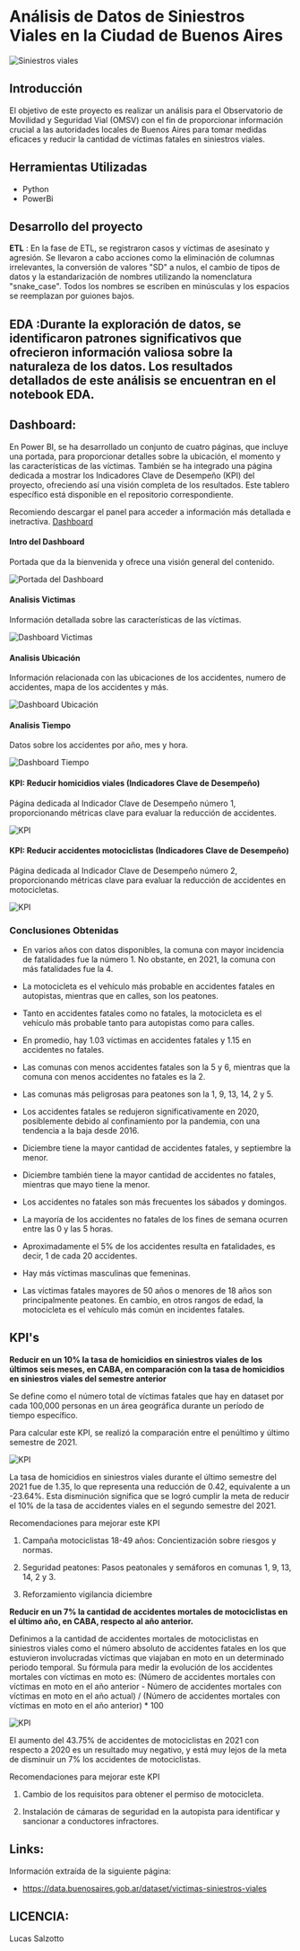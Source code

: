 # Análisis de Datos de Siniestros Viales en la Ciudad de Buenos Aires
![Siniestros viales](img/sin.jpg)

## Introducción

El objetivo de este proyecto es realizar un análisis para el Observatorio de Movilidad y Seguridad Vial (OMSV) con el fin de proporcionar información crucial a las autoridades locales de Buenos Aires para tomar medidas eficaces y reducir la cantidad de víctimas fatales en siniestros viales.


## **Herramientas Utilizadas**

+ Python
+ PowerBi


## Desarrollo del proyecto

**ETL** : En la fase de ETL, se registraron casos y víctimas de asesinato y agresión. Se llevaron a cabo acciones como la eliminación de columnas irrelevantes, la conversión de valores "SD" a nulos, el cambio de tipos de datos y la estandarización de nombres utilizando la nomenclatura "snake_case". Todos los nombres se escriben en minúsculas y los espacios se reemplazan por guiones bajos.


## **EDA** :Durante la exploración de datos, se identificaron patrones significativos que ofrecieron información valiosa sobre la naturaleza de los datos. Los resultados detallados de este análisis se encuentran en el notebook EDA.


## **Dashboard**:

En Power BI, se ha desarrollado un conjunto de cuatro páginas, que incluye una portada, para proporcionar detalles sobre la ubicación, el momento y las características de las víctimas. También se ha integrado una página dedicada a mostrar los Indicadores Clave de Desempeño (KPI) del proyecto, ofreciendo así una visión completa de los resultados. Este tablero específico está disponible en el repositorio correspondiente.

Recomiendo descargar el panel para acceder a información más detallada e inetractiva. [Dashboard](Dashboard_SiniestrosViales.pbix)

#### Intro del Dashboard

Portada que da la bienvenida y ofrece una visión general del contenido.

![Portada del Dashboard](img/1.png)

####  Analisis Victimas

Información detallada sobre las características de las víctimas.

![Dashboard Victimas](img/6.png)

####  Analisis Ubicación

Información relacionada con las ubicaciones de los accidentes, numero de accidentes, mapa de los accidentes y más.

![Dashboard Ubicación](img/2.png)

####  Analisis Tiempo

Datos sobre los accidentes por año, mes y hora.

![Dashboard Tiempo](img/3.png)

####  KPI: Reducir homicidios viales (Indicadores Clave de Desempeño)

Página dedicada al Indicador Clave de Desempeño número 1, proporcionando métricas clave para evaluar la reducción de accidentes.

![KPI](img/4.png)


####  KPI: Reducir accidentes motociclistas (Indicadores Clave de Desempeño)

Página dedicada al Indicador Clave de Desempeño número 2, proporcionando métricas clave para evaluar la reducción de accidentes en motocicletas.

![KPI](img/5.png)


### Conclusiones Obtenidas

- En varios años con datos disponibles, la comuna con mayor incidencia de fatalidades fue la número 1. No obstante, en 2021, la comuna con más fatalidades fue la 4.

- La motocicleta es el vehículo más probable en accidentes fatales en autopistas, mientras que en calles, son los peatones.

- Tanto en accidentes fatales como no fatales, la motocicleta es el vehículo más probable tanto para autopistas como para calles.

- En promedio, hay 1.03 víctimas en accidentes fatales y 1.15 en accidentes no fatales.

- Las comunas con menos accidentes fatales son la 5 y 6, mientras que la comuna con menos accidentes no fatales es la 2.

- Las comunas más peligrosas para peatones son la 1, 9, 13, 14, 2 y 5.

- Los accidentes fatales se redujeron significativamente en 2020, posiblemente debido al confinamiento por la pandemia, con una tendencia a la baja desde 2016.

- Diciembre tiene la mayor cantidad de accidentes fatales, y septiembre la menor.

- Diciembre también tiene la mayor cantidad de accidentes no fatales, mientras que mayo tiene la menor.

- Los accidentes no fatales son más frecuentes los sábados y domingos.

- La mayoría de los accidentes no fatales de los fines de semana ocurren entre las 0 y las 5 horas.

- Aproximadamente el 5% de los accidentes resulta en fatalidades, es decir, 1 de cada 20 accidentes.

- Hay más víctimas masculinas que femeninas.

- Las víctimas fatales mayores de 50 años o menores de 18 años son principalmente peatones. En cambio, en otros rangos de edad, la motocicleta es el vehículo más común en incidentes fatales.


## KPI's

**Reducir en un 10% la tasa de homicidios en siniestros viales de los últimos seis meses, en CABA, en comparación con la tasa de homicidios en siniestros viales del semestre anterior**

Se define como el número total de víctimas fatales que hay en dataset por cada 100,000 personas en un área geográfica durante un período de tiempo específico.

Para calcular este KPI, se realizó la comparación entre el penúltimo y último semestre de 2021.

  ![KPI](img/5.png)

La tasa de homicidios en siniestros viales durante el último semestre del 2021 fue de 1.35, lo que representa una reducción de 0.42, equivalente a un -23.64%. Esta disminución significa que se logró cumplir la meta de reducir el 10% de la tasa de accidentes viales en el segundo semestre del 2021.

Recomendaciones para mejorar este KPI

1. Campaña motociclistas 18-49 años: Concientización sobre riesgos y normas.

2. Seguridad peatones: Pasos peatonales y semáforos en comunas 1, 9, 13, 14, 2 y 3.

3. Reforzamiento vigilancia diciembre



**Reducir en un 7% la cantidad de accidentes mortales de motociclistas en el último año, en CABA, respecto al año anterior.**

Definimos a la cantidad de accidentes mortales de motociclistas en siniestros viales como el número absoluto de accidentes fatales en los que estuvieron involucradas víctimas que viajaban en moto en un determinado periodo temporal. Su fórmula para medir la evolución de los accidentes mortales con víctimas en moto es: (Número de accidentes mortales con víctimas en moto en el año anterior - Número de accidentes mortales con víctimas en moto en el año actual) / (Número de accidentes mortales con víctimas en moto en el año anterior) * 100

![KPI](img/6.png)

El aumento del 43.75% de accidentes de motociclistas en 2021 con respecto a 2020 es un resultado muy negativo, y está muy lejos de la meta de disminuir un 7% los accidentes de motociclistas.

Recomendaciones para mejorar este KPI

1. Cambio de los requisitos para obtener el permiso de motocicleta.

2. Instalación de cámaras de seguridad en la autopista para identificar y sancionar a conductores infractores.

## **Links:**

Información extraída de la siguiente página: 
- https://data.buenosaires.gob.ar/dataset/victimas-siniestros-viales


## **LICENCIA:**
Lucas Salzotto

